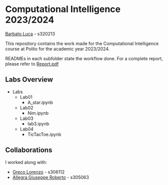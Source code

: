 # Computational Intelligence 2023/2024
[Barbato Luca](https://github.com/lucabubi) - s320213

This repository contains the work made for the Computational Intelligence course at Polito for the academic year 2023/2024.

READMEs in each subfolder state the workflow done.
For a complete report, please refer to [Report.pdf](https://github.com/lucabubi/Computational-Intelligence/blob/main/Report.pdf)


## Labs Overview
- Labs
  - Lab01
    - A_star.ipynb
  - Lab02
    - Nim.ipynb
  - Lab03
    - lab3.ipynb
  - Lab04
    - TicTacToe.ipynb

## Collaborations
I worked along with:
- [Greco Lorenzo](https://github.com/loregrc) - s306112
- [Allegra Giuseppe Roberto](https://github.com/AllegraRoberto) - s305063
